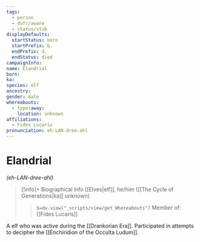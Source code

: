 ```yaml
---
tags:
  - person
  - dufr/aware
  - status/stub
displayDefaults:
  startStatus: born
  startPrefix: b.
  endPrefix: d.
  endStatus: died
campaignInfo: 
name: Elandrial
born: 
ka: 
species: elf
ancestry: 
gender: male
whereabouts:
  - type:away: 
    location: unknown
affiliations:
  - Fides Lucaris
pronunciation: eh-LAN-dree-ahl
---
```

# Elandrial
*(eh-LAN-dree-ahl)*
>[!info]+ Biographical Info
> [[Elves|elf]], he/him ([[The Cycle of Generations|ka]] unknown)
>> `$=dv.view("_scripts/view/get_Whereabouts")`
>> Member of: [[Fides Lucaris]]

A elf who was active during the [[Drankorian Era]]. Participated in attempts to decipher the [[Enchiridion of the Occulta Ludum]].
